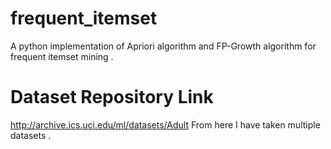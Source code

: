 # frequent_itemset
A python implementation of Apriori algorithm and FP-Growth algorithm for frequent itemset mining .
# Dataset Repository Link 
http://archive.ics.uci.edu/ml/datasets/Adult
From here I have taken multiple datasets .
